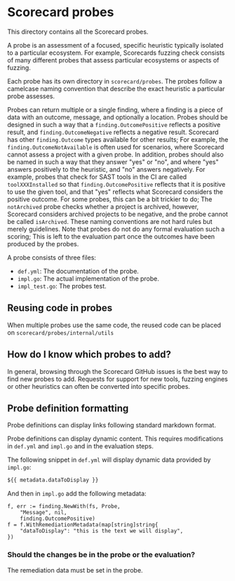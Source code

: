 # Scorecard probes

This directory contains all the Scorecard probes.

A probe is an assessment of a focused, specific heuristic typically isolated to a particular ecosystem. For example, Scorecards fuzzing check consists of many different probes that assess particular ecosystems or aspects of fuzzing.

Each probe has its own directory in `scorecard/probes`. The probes follow a camelcase naming convention that describe the exact heuristic a particular probe assesses. 

Probes can return multiple or a single finding, where a finding is a piece of data with an outcome, message, and optionally a location. Probes should be designed in such a way that a `finding.OutcomePositive` reflects a positive result, and `finding.OutcomeNegative` reflects a negative result. Scorecard has other `finding.Outcome` types available for other results; For example, the `finding.OutcomeNotAvailable` is often used for scenarios, where Scorecard cannot assess a project with a given probe. In addition, probes should also be named in such a way that they answer "yes" or "no", and where "yes" answers positively to the heuristic, and "no" answers negatively. For example, probes that check for SAST tools in the CI are called `toolXXXInstalled` so that `finding.OutcomePositive` reflects that it is positive to use the given tool, and that "yes" reflects what Scorecard considers the positive outcome. For some probes, this can be a bit trickier to do; The `notArchived` probe checks whether a project is archived, however, Scorecard considers archived projects to be negative, and the probe cannot be called `isArchived`. These naming conventions are not hard rules but merely guidelines. Note that probes do not do any formal evaluation such a scoring; This is left to the evaluation part once the outcomes have been produced by the probes.

A probe consists of three files: 

- `def.yml`: The documentation of the probe. 
- `impl.go`: The actual implementation of the probe.
- `impl_test.go`: The probes test.

## Reusing code in probes

When multiple probes use the same code, the reused code can be placed on `scorecard/probes/internal/utils`

## How do I know which probes to add?

In general, browsing through the Scorecard GitHub issues is the best way to find new probes to add. Requests for support for new tools, fuzzing engines or other heuristics can often be converted into specific probes.

## Probe definition formatting

Probe definitions can display links following standard markdown format.

Probe definitions can display dynamic content. This requires modifications in `def.yml` and `impl.go` and in the evaluation steps.

The following snippet in `def.yml` will display dynamic data provided by `impl.go`:

```md
${{ metadata.dataToDisplay }}
```

And then in `impl.go` add the following metadata:

```golang
f, err := finding.NewWith(fs, Probe,
	"Message", nil,
	finding.OutcomePositive)
f = f.WithRemediationMetadata(map[string]string{
	"dataToDisplay": "this is the text we will display",
})
```

### Should the changes be in the probe or the evaluation?
The remediation data must be set in the probe. 